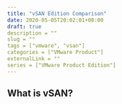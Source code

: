 ```yaml
---
title: "vSAN Edition Comparison"
date: 2020-05-05T20:02:01+08:00
draft: true 
description = ""
slug = ""
tags = ["vmware", "vsan"]
categories = ["VMware Product"]
externalLink = ""
series = ["VMware Product Edition"]
---
```


## What is vSAN?

